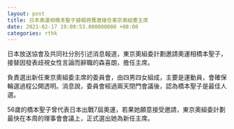 ```yaml
---
layout: post
title: 日本奧運相橋本聖子據報將獲邀接任東京奧組委主席
date: 2021-02-17 19:09:53.000000000 +08:00
categories: rthk
---
```


日本放送協會及共同社分別引述消息報道，東京奧組委計劃邀請奧運相橋本聖子，接替因發表歧視女性言論而辭職的森喜朗，擔任主席。

負責選出新任東京奧組委主席的委員會，由四男四女組成，主要是運動員，會確保輪選過程公開透明。消息說，委員會經過兩天閉門會議後，認為橋本聖子是最佳人選。

56歲的橋本聖子曾代表日本出戰7屆奧運，若果她願意接受邀請，東京奧組委計劃最快在本周的理事會會議上，正式選出她為新任主席。
